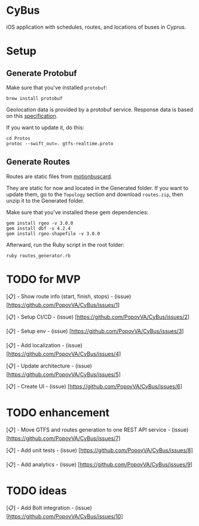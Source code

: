 
# CyBus
iOS application with schedules, routes, and locations of buses in Cyprus.

# Setup

## Generate Protobuf
Make sure that you've installed `protobuf`:
```
brew install protobuf
```

Geolocation data is provided by a protobuf service. Response data is based on this [specification](https://github.com/google/transit/blob/master/gtfs-realtime/proto/gtfs-realtime.proto).

If you want to update it, do this:
```
cd Protos
protoc --swift_out=. gtfs-realtime.proto
```

## Generate Routes
Routes are static files from [motionbuscard](https://motionbuscard.org.cy/opendata).

They are static for now and located in the Generated folder. If you want to update them, go to the `Topology` section and download `routes.zip`, then unzip it to the Generated folder.

Make sure that you've installed these gem dependencies:
```
gem install rgeo -v 3.0.0
gem install dbf -v 4.2.4
gem install rgeo-shapefile -v 3.0.0
```

Afterward, run the Ruby script in the root folder:
```
ruby routes_generator.rb
```

# TODO for MVP

[📋] - Show route info (start, finish, stops) - (issue) [https://github.com/PopovVA/CyBus/issues/1]

[📋] - Setup CI/CD - (issue) [https://github.com/PopovVA/CyBus/issues/2]

[📋] - Setup env - (issue) [https://github.com/PopovVA/CyBus/issues/3]

[📋] - Add localization - (issue) [https://github.com/PopovVA/CyBus/issues/4]

[📋] - Update architecture - (issue) [https://github.com/PopovVA/CyBus/issues/5]

[📋] - Create UI - (issue) [https://github.com/PopovVA/CyBus/issues/6]

# TODO enhancement

[📋] - Move GTFS and routes generation to one REST API service - (issue) [https://github.com/PopovVA/CyBus/issues/7]

[📋] - Add unit tests - (issue) [https://github.com/PopovVA/CyBus/issues/8]

[📋] - Add analytics - (issue) [https://github.com/PopovVA/CyBus/issues/9]

# TODO ideas

[📋] - Add Bolt integration - (issue) [https://github.com/PopovVA/CyBus/issues/10]
